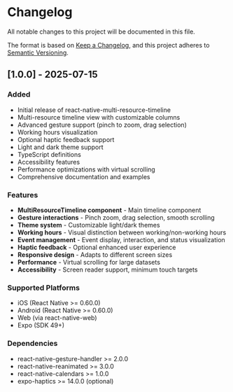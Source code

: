 # Changelog

All notable changes to this project will be documented in this file.

The format is based on [Keep a Changelog](https://keepachangelog.com/en/1.0.0/),
and this project adheres to [Semantic Versioning](https://semver.org/spec/v2.0.0.html).

## [1.0.0] - 2025-07-15

### Added
- Initial release of react-native-multi-resource-timeline
- Multi-resource timeline view with customizable columns
- Advanced gesture support (pinch to zoom, drag selection)
- Working hours visualization
- Optional haptic feedback support
- Light and dark theme support
- TypeScript definitions
- Accessibility features
- Performance optimizations with virtual scrolling
- Comprehensive documentation and examples

### Features
- **MultiResourceTimeline component** - Main timeline component
- **Gesture interactions** - Pinch zoom, drag selection, smooth scrolling
- **Theme system** - Customizable light/dark themes
- **Working hours** - Visual distinction between working/non-working hours
- **Event management** - Event display, interaction, and status visualization
- **Haptic feedback** - Optional enhanced user experience
- **Responsive design** - Adapts to different screen sizes
- **Performance** - Virtual scrolling for large datasets
- **Accessibility** - Screen reader support, minimum touch targets

### Supported Platforms
- iOS (React Native >= 0.60.0)
- Android (React Native >= 0.60.0) 
- Web (via react-native-web)
- Expo (SDK 49+)

### Dependencies
- react-native-gesture-handler >= 2.0.0
- react-native-reanimated >= 3.0.0
- react-native-calendars >= 1.0.0
- expo-haptics >= 14.0.0 (optional)
